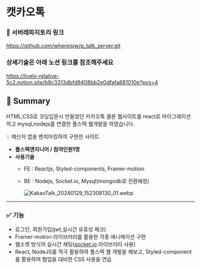 # 캣카오톡
### 🔗 서버레파지토리 링크
https://github.com/whereisjw/p_talk_server.git
### 상세기술은 아래 노션 링크를 참조해주세요
https://lively-relative-5c2.notion.site/b8c3313dbfd9408bb2e0dfafa881010e?pvs=4


## 📌 Summary
HTML,CSS로 코딩입문시 만들었던 카카오톡 클론 웹사이트를 react로 마이그레이션하고 mysql,nodejs를 연결한 풀스택 웹개발을 하였습니다.

<aside>
💡 메신저 앱을 벤치마킹하여 구현한 사이트

</aside>

- **풀스택엔지니어 / 참여인원1명**
- **사용기술**
    - FE : Reactjs, Styled-components, Framer-motion
    - BE : Nodejs, Socket.io, Mysql(mongodb로 전환예정)
        
        ![KakaoTalk_20240129_152308130_01.webp](https://prod-files-secure.s3.us-west-2.amazonaws.com/78150325-8f44-4b57-8597-f5ab09285f8c/27c6a30d-4625-41db-bc11-207dfac73c8b/KakaoTalk_20240129_152308130_01.webp)
        

---

### ✅ 기능

- 로그인, 회원가입(jwt,실시간 유효성 체크)
- Framer-motion 라이브러리를 활용한 각종 애니메이션 구현
- 웹소켓 방식의 실시간 채팅([socket.io](http://socket.io/) 라이브러리 사용)
- React, NodeJS를 적극 활용하여 풀스택 웹 개발을 해보고, Styled-component를 활용하여 협업을 대비한 CSS 사용을 연습

